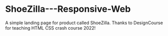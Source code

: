# ShoeZilla---Responsive-Web
A simple landing page for product called ShoeZilla. Thanks to DesignCourse for teaching HTML CSS crash course 2022! 
